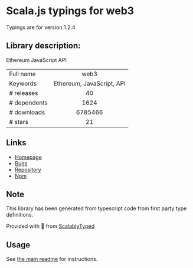 
# Scala.js typings for web3

Typings are for version 1.2.4

## Library description:
Ethereum JavaScript API

|                    |                 |
| ------------------ | :-------------: |
| Full name          | web3 |
| Keywords           | Ethereum, JavaScript, API |
| # releases         | 40 |
| # dependents       | 1624 |
| # downloads        | 6785466 |
| # stars            | 21 |

## Links
- [Homepage](https://github.com/ethereum/web3.js#readme)
- [Bugs](https://github.com/ethereum/web3.js/issues)
- [Repository](https://github.com/ethereum/web3.js)
- [Npm](https://www.npmjs.com/package/web3)
    


## Note
This library has been generated from typescript code from first party type definitions.

Provided with :purple_heart: from [ScalablyTyped](https://github.com/oyvindberg/ScalablyTyped)

## Usage
See [the main readme](../../readme.md) for instructions.


